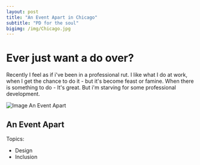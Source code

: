 ```yaml
---
layout: post
title: "An Event Apart in Chicago"
subtitle: "PD for the soul"
bigimg: /img/Chicago.jpg
---
```

# Ever just want a do over?

Recently I feel as if i've been in a professional rut. I like what I do at work, when I get the chance to do it - but it's become feast or famine. When there is something to do - It's great. But i'm starving for some professional development. 

 
![Image An Event Apart](https://nicoleabuhakmeh.github.io/img/AnEventApartChicago.png)





## An Event Apart ##
Topics: 

* Design
* Inclusion


